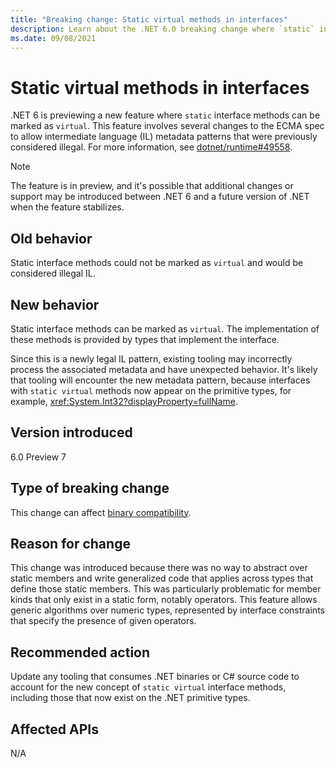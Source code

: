 ```yaml
---
title: "Breaking change: Static virtual methods in interfaces"
description: Learn about the .NET 6.0 breaking change where `static` interface methods can now be marked `virtual`.
ms.date: 09/08/2021
---
```

# Static virtual methods in interfaces

.NET 6 is previewing a new feature where `static` interface methods can be marked as `virtual`. This feature involves several changes to the ECMA spec to allow intermediate language (IL) metadata patterns that were previously considered illegal. For more information, see [dotnet/runtime#49558](https://github.com/dotnet/runtime/issues/49558).

> [!NOTE]
> The feature is in preview, and it's possible that additional changes or support may be introduced between .NET 6 and a future version of .NET when the feature stabilizes.

## Old behavior

Static interface methods could not be marked as `virtual` and would be considered illegal IL.

## New behavior

Static interface methods can be marked as `virtual`. The implementation of these methods is provided by types that implement the interface.

Since this is a newly legal IL pattern, existing tooling may incorrectly process the associated metadata and have unexpected behavior. It's likely that tooling will encounter the new metadata pattern, because interfaces with `static virtual` methods now appear on the primitive types, for example, <xref:System.Int32?displayProperty=fullName>.

## Version introduced

6.0 Preview 7

## Type of breaking change

This change can affect [binary compatibility](../../categories.md#binary-compatibility).

## Reason for change

This change was introduced because there was no way to abstract over static members and write generalized code that applies across types that define those static members. This was particularly problematic for member kinds that only exist in a static form, notably operators. This feature allows generic algorithms over numeric types, represented by interface constraints that specify the presence of given operators.

## Recommended action

Update any tooling that consumes .NET binaries or C# source code to account for the new concept of `static virtual` interface methods, including those that now exist on the .NET primitive types.

## Affected APIs

N/A
